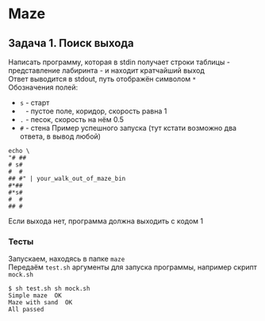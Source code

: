 # Maze
## Задача 1. Поиск выхода
Написать программу, которая в stdin получает строки таблицы - представление лабиринта - и находит кратчайший выход  
Ответ выводится в stdout, путь отображён символом `*`  
Обозначения полей:
* `s` - старт
* ` ` - пустое поле, коридор, скорость равна 1
* `.` - песок, скорость на нём 0.5
* `#` - стена
Пример успешного запуска (тут кстати возможно два ответа, в вывод любой)
```
echo \
"# ##
# s#
#  #
## #" | your_walk_out_of_maze_bin
#*##
#*s#
#  #
## #
```
Если выхода нет, программа должна выходить с кодом 1
### Тесты
Запускаем, находясь в папке `maze`  
Передаём `test.sh` аргументы для запуска программы, например скрипт `mock.sh`
```
$ sh test.sh sh mock.sh
Simple maze  OK
Maze with sand  OK
All passed
```